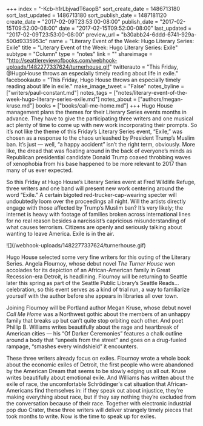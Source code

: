 +++
index = "-Kcb-h1rLbjvadT6aopB"
sort_create_date = 1486713180
sort_last_updated = 1486713180
sort_publish_date = 1487181120
create_date = "2017-02-09T23:53:00-08:00"
publish_date = "2017-02-15T09:52:00-08:00"
date = "2017-02-15T09:52:00-08:00"
last_updated = "2017-02-09T23:53:00-08:00"
preview_url = "b30abb24-6ddd-6741-929a-500d9335953c"
name = "Literary Event of the Week: Hugo Literary Series: Exile"
title = "Literary Event of the Week: Hugo Literary Series: Exile"
subtype = "Column"
type = "notes"
link = ""
shareimage = "http://seattlereviewofbooks.com/webhook-uploads/1482277337624/turnerhouse.gif"
twitterauto = "This Friday, @HugoHouse throws an especially timely reading about life in exile."
facebookauto = "This Friday, Hugo House throws an especially timely reading about life in exile."
make_image_tweet = "False"
notes_byline = ["writers/paul-constant.md"]
notes_tags = ["notes/literary-event-of-the-week-hugo-literary-series-exile.md"]
notes_about = ["authors/megan-kruse.md"]
books = ["books/call-me-home.md"]
+++
Hugo House management plans the themes for their Literary Series events months in advance. They have to give the participating three writers and one musical act plenty of time to come up with new work incorporating their prompts. So it’s not like the theme of this Friday’s Literary Series event, “Exile,” was chosen as a response to the chaos unleashed by President Trump’s Muslim ban. It’s just — well, “a happy accident” isn’t the right term, obviously. More like, the dread that was floating around in the back of everyone’s minds as Republican presidential candidate Donald Trump coaxed throbbing waves of xenophobia from his base happened to be more relevant to 2017 than many of us ever expected.

So this Friday at Hugo House’s Literary Series event at Fred Wildlife Refuge, three writers and one band will present new work centering around the word “Exile.” A certain bigoted red-trucker-cap-wearing specter will undoubtedly loom over the proceedings all night. Will the artists directly engage with those affected by Trump’s Muslim ban? It’s very likely; the internet is heavy with footage of families broken across international lines for no real reason besides a narcissist’s capricious misunderstanding of what causes terrorism. Citizens are openly and seriously talking about wanting to leave America. Exile is in the air.

<p class="image-left">![](/webhook-uploads/1482277337624/turnerhouse.gif)</p>

Hugo House selected some very fine writers for this outing of the Literary Series. Angela Flournoy, whose debut novel *The Turner House* won accolades for its depiction of an African-American family in Great Recession-era Detroit, is headlining. Flournoy will be returning to Seattle later this spring as part of the Seattle Public Library’s Seattle Reads… celebration, so this event serves as a kind of trial run, a way to familiarize yourself with the author before she appears in libraries all over town.

Joining Flournoy will be Portland author Megan Kruse, whose debut novel *Call Me Home* was a Northwest gothic about the members of an unhappy family that breaks up but can’t quite stop orbiting each other. And poet Phillip B. Williams writes beautifully about the rage and heartbreak of American cities — his “Of Darker Ceremonies” features a chalk outline around a body that “unpeels from the street” and goes on a drug-fueled rampage, “smashes every windshield” it encounters.

These three writers already focus on exiles. Flournoy wrote a whole book about the economic exiles of Detroit, the first people who were abandoned by the American Dream that seems to be slowly edging us all out. Kruse writes beautifully about emotional exile. And Williams has written about the exile of race, the uncomfortable Schrödinger's cat situation that African-Americans find themselves in: if they speak out about injustice, they’re making everything about race, but if they say nothing they’re excluded from the conversation because of their race. Together with electronic industrial pop duo Crater, these three writers will deliver strangely timely pieces that took months to write. Now is the time to speak up for exiles.
